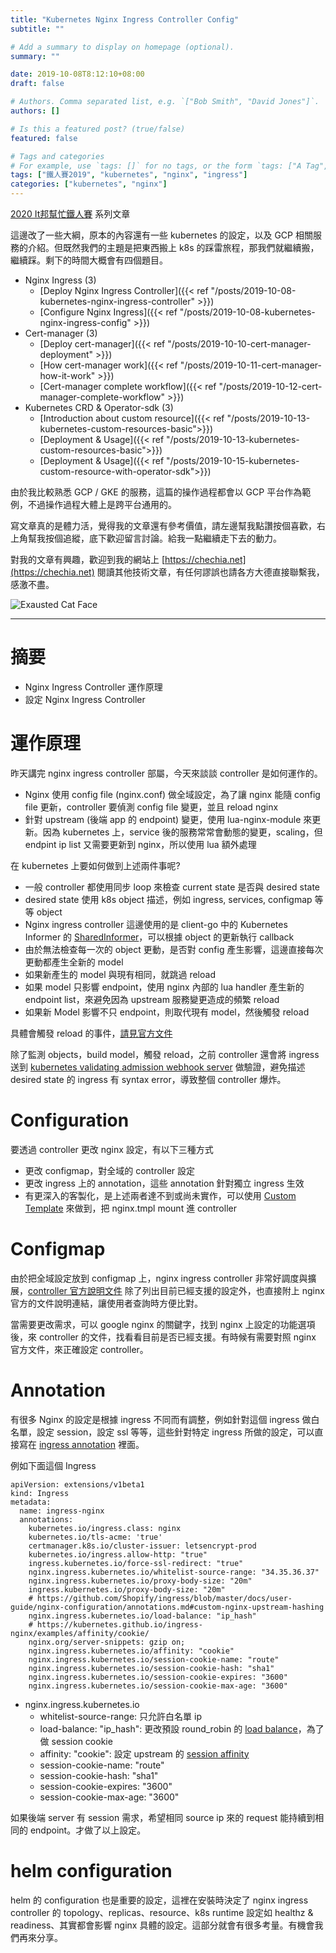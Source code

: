 ```yaml
---
title: "Kubernetes Nginx Ingress Controller Config"
subtitle: ""

# Add a summary to display on homepage (optional).
summary: ""

date: 2019-10-08T8:12:10+08:00
draft: false

# Authors. Comma separated list, e.g. `["Bob Smith", "David Jones"]`.
authors: []

# Is this a featured post? (true/false)
featured: false

# Tags and categories
# For example, use `tags: []` for no tags, or the form `tags: ["A Tag", "Another Tag"]` for one or more tags.
tags: ["鐵人賽2019", "kubernetes", "nginx", "ingress"]
categories: ["kubernetes", "nginx"]
---
```


[2020 It邦幫忙鐵人賽](https://ithelp.ithome.com.tw/2020ironman) 系列文章

這邊改了一些大綱，原本的內容還有一些 kubernetes 的設定，以及 GCP 相關服務的介紹。但既然我們的主題是把東西搬上 k8s 的踩雷旅程，那我們就繼續搬，繼續踩。剩下的時間大概會有四個題目。

- Nginx Ingress (3)
  - [Deploy Nginx Ingress Controller]({{< ref "/posts/2019-10-08-kubernetes-nginx-ingress-controller" >}})
  - [Configure Nginx Ingress]({{< ref "/posts/2019-10-08-kubernetes-nginx-ingress-config" >}})
- Cert-manager (3)
  - [Deploy cert-manager]({{< ref "/posts/2019-10-10-cert-manager-deployment" >}})
  - [How cert-manager work]({{< ref "/posts/2019-10-11-cert-manager-how-it-work" >}})
  - [Cert-manager complete workflow]({{< ref "/posts/2019-10-12-cert-manager-complete-workflow" >}})
- Kubernetes CRD & Operator-sdk (3)
  - [Introduction about custom resource]({{< ref "/posts/2019-10-13-kubernetes-custom-resources-basic">}})
  - [Deployment & Usage]({{< ref "/posts/2019-10-13-kubernetes-custom-resources-basic">}})
  - [Deployment & Usage]({{< ref "/posts/2019-10-15-kubernetes-custom-resource-with-operator-sdk">}})

由於我比較熟悉 GCP / GKE 的服務，這篇的操作過程都會以 GCP 平台作為範例，不過操作過程大體上是跨平台通用的。

寫文章真的是體力活，覺得我的文章還有參考價值，請左邊幫我點讚按個喜歡，右上角幫我按個追縱，底下歡迎留言討論。給我一點繼續走下去的動力。

對我的文章有興趣，歡迎到我的網站上 [https://chechia.net](https://chechia.net) 閱讀其他技術文章，有任何謬誤也請各方大德直接聯繫我，感激不盡。

![Exausted Cat Face](https://d32l83enj9u8rg.cloudfront.net/wp-content/uploads/iStock-966846550-cat-overheating-simonkr-1-940x470.jpg)

---

# 摘要

* Nginx Ingress Controller 運作原理
* 設定 Nginx Ingress Controller

# 運作原理

昨天講完 nginx ingress controller 部屬，今天來談談 controller 是如何運作的。

* Nginx 使用 config file (nginx.conf) 做全域設定，為了讓 nginx 能隨 config file 更新，controller 要偵測 config file 變更，並且 reload nginx
* 針對 upstream (後端 app 的 endpoint) 變更，使用 lua-nginx-module 來更新。因為 kubernetes 上，service 後的服務常常會動態的變更，scaling，但 endpint ip list 又需要更新到 nginx，所以使用 lua 額外處理

在 kubernetes 上要如何做到上述兩件事呢?

* 一般 controller 都使用同步 loop 來檢查 current state 是否與 desired state
* desired state 使用 k8s object 描述，例如 ingress, services, configmap 等等 object
* Nginx ingress controller 這邊使用的是 client-go 中的 Kubernetes Informer 的 [SharedInformer](https://godoc.org/k8s.io/client-go/informers#SharedInformerFactory)，可以根據 object 的更新執行 callback
* 由於無法檢查每一次的 object 更動，是否對 config 產生影響，這邊直接每次更動都產生全新的 model
* 如果新產生的 model 與現有相同，就跳過 reload
* 如果 model 只影響 endpoint，使用 nginx 內部的 lua handler 產生新的 endpoint list，來避免因為 upstream 服務變更造成的頻繁 reload
* 如果新 Model 影響不只 endpoint，則取代現有 model，然後觸發 reload


具體會觸發 reload 的事件，[請見官方文件](https://kubernetes.github.io/ingress-nginx/how-it-works/#when-a-reload-is-required)

除了監測 objects，build model，觸發 reload，之前 controller 還會將 ingress 送到 [kubernetes validating admission webhook server](https://kubernetes.io/docs/reference/access-authn-authz/admission-controllers/#validatingadmissionwebhook) 做驗證，避免描述 desired state 的 ingress 有 syntax error，導致整個 controller 爆炸。

# Configuration

要透過 controller 更改 nginx 設定，有以下三種方式

* 更改 configmap，對全域的 controller 設定
* 更改 ingress 上的 annotation，這些 annotation 針對獨立 ingress 生效
* 有更深入的客製化，是上述兩者達不到或尚未實作，可以使用 [Custom Template](https://kubernetes.github.io/ingress-nginx/user-guide/nginx-configuration/custom-template/) 來做到，把 nginx.tmpl mount 進 controller

# Configmap 

由於把全域設定放到 configmap 上，nginx ingress controller 非常好調度與擴展，[controller 官方說明文件](https://kubernetes.github.io/ingress-nginx/user-guide/nginx-configuration/configmap/) 除了列出目前已經支援的設定外，也直接附上 nginx 官方的文件說明連結，讓使用者查詢時方便比對。

當需要更改需求，可以 google nginx 的關鍵字，找到 nginx 上設定的功能選項後，來 controller 的文件，找看看目前是否已經支援。有時候有需要對照 nginx 官方文件，來正確設定 controller。

# Annotation

有很多 Nginx 的設定是根據 ingress 不同而有調整，例如針對這個 ingress 做白名單，設定 session，設定 ssl 等等，這些針對特定 ingress 所做的設定，可以直接寫在 [ingress annotation](https://kubernetes.github.io/ingress-nginx/user-guide/nginx-configuration/annotations/) 裡面。

例如下面這個 Ingress

```
apiVersion: extensions/v1beta1
kind: Ingress
metadata:
  name: ingress-nginx
  annotations:
    kubernetes.io/ingress.class: nginx
    kubernetes.io/tls-acme: 'true'
    certmanager.k8s.io/cluster-issuer: letsencrypt-prod
    kubernetes.io/ingress.allow-http: "true"
    ingress.kubernetes.io/force-ssl-redirect: "true"
    nginx.ingress.kubernetes.io/whitelist-source-range: "34.35.36.37"
    nginx.ingress.kubernetes.io/proxy-body-size: "20m"
    ingress.kubernetes.io/proxy-body-size: "20m"
    # https://github.com/Shopify/ingress/blob/master/docs/user-guide/nginx-configuration/annotations.md#custom-nginx-upstream-hashing
    nginx.ingress.kubernetes.io/load-balance: "ip_hash"
    # https://kubernetes.github.io/ingress-nginx/examples/affinity/cookie/
    nginx.org/server-snippets: gzip on;
    nginx.ingress.kubernetes.io/affinity: "cookie"
    nginx.ingress.kubernetes.io/session-cookie-name: "route"
    nginx.ingress.kubernetes.io/session-cookie-hash: "sha1"
    nginx.ingress.kubernetes.io/session-cookie-expires: "3600"
    nginx.ingress.kubernetes.io/session-cookie-max-age: "3600"
```

* nginx.ingress.kubernetes.io
  * whitelist-source-range: 只允許白名單 ip
  * load-balance: "ip_hash": 更改預設 round_robin 的 [load balance](https://kubernetes.github.io/ingress-nginx/user-guide/nginx-configuration/configmap/#load-balance)，為了做 session cookie
  *  affinity: "cookie": 設定 upstream 的 [session affinity](https://kubernetes.github.io/ingress-nginx/user-guide/nginx-configuration/annotations/#session-affinity)
  *  session-cookie-name: "route"
  *  session-cookie-hash: "sha1"
  *  session-cookie-expires: "3600"
  *  session-cookie-max-age: "3600"


如果後端 server 有 session 需求，希望相同 source ip 來的 request 能持續到相同的 endpoint。才做了以上設定。

# helm configuration

helm 的 configuration 也是重要的設定，這裡在安裝時決定了 nginx ingress controller 的 topology、replicas、resource、k8s runtime 設定如 healthz & readiness、其實都會影響 nginx 具體的設定。這部分就會有很多考量。有機會我們再來分享。
